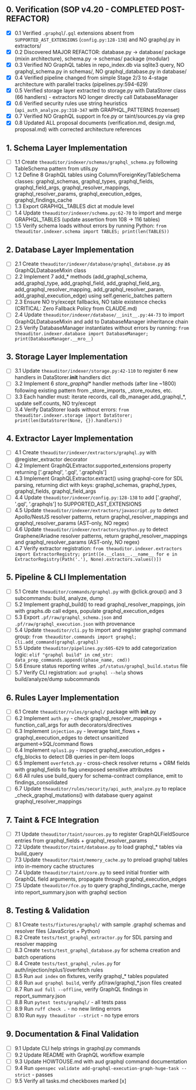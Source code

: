 ## 0. Verification (SOP v4.20 - COMPLETED POST-REFACTOR)
- [x] 0.1 Verified `.graphql`/`.gql` extensions absent from `SUPPORTED_AST_EXTENSIONS` (`config.py:128-138`) and NO graphql.py in extractors/
- [x] 0.2 Discovered MAJOR REFACTOR: database.py → database/ package (mixin architecture), schema.py → schemas/ package (modular)
- [x] 0.3 Verified NO GraphQL tables in repo_index.db via sqlite3 query, NO graphql_schema.py in schemas/, NO graphql_database.py in database/
- [x] 0.4 Verified pipeline changed from simple Stage 2/3 to 4-stage architecture with parallel tracks (pipelines.py:594-629)
- [x] 0.5 Verified storage layer extracted to storage.py with DataStorer class (66 handlers) - extractors NO longer directly call DatabaseManager
- [x] 0.6 Verified security rules use string heuristics (`api_auth_analyze.py:318-347` with GRAPHQL_PATTERNS frozenset)
- [x] 0.7 Verified NO GraphQL support in fce.py or taint/sources.py via grep
- [x] 0.8 Updated ALL proposal documents (verification.md, design.md, proposal.md) with corrected architecture references

## 1. Schema Layer Implementation
- [ ] 1.1 Create `theauditor/indexer/schemas/graphql_schema.py` following TableSchema pattern from utils.py
- [ ] 1.2 Define 8 GraphQL tables using Column/ForeignKey/TableSchema classes: graphql_schemas, graphql_types, graphql_fields, graphql_field_args, graphql_resolver_mappings, graphql_resolver_params, graphql_execution_edges, graphql_findings_cache
- [ ] 1.3 Export GRAPHQL_TABLES dict at module level
- [ ] 1.4 Update `theauditor/indexer/schema.py:62-70` to import and merge GRAPHQL_TABLES (update assertion from 108 → 116 tables)
- [ ] 1.5 Verify schema loads without errors by running Python: `from theauditor.indexer.schema import TABLES; print(len(TABLES))`

## 2. Database Layer Implementation
- [ ] 2.1 Create `theauditor/indexer/database/graphql_database.py` as GraphQLDatabaseMixin class
- [ ] 2.2 Implement 7 add_* methods (add_graphql_schema, add_graphql_type, add_graphql_field, add_graphql_field_arg, add_graphql_resolver_mapping, add_graphql_resolver_param, add_graphql_execution_edge) using self.generic_batches pattern
- [ ] 2.3 Ensure NO try/except fallbacks, NO table existence checks (CRITICAL: Zero Fallback Policy from CLAUDE.md)
- [ ] 2.4 Update `theauditor/indexer/database/__init__.py:44-73` to import GraphQLDatabaseMixin and add to DatabaseManager inheritance chain
- [ ] 2.5 Verify DatabaseManager instantiates without errors by running: `from theauditor.indexer.database import DatabaseManager; print(DatabaseManager.__mro__)`

## 3. Storage Layer Implementation
- [ ] 3.1 Update `theauditor/indexer/storage.py:42-110` to register 6 new handlers in DataStorer.__init__ handlers dict
- [ ] 3.2 Implement 6 _store_graphql_* handler methods (after line ~1800) following existing pattern from _store_imports, _store_routes, etc.
- [ ] 3.3 Each handler must: iterate records, call db_manager.add_graphql_*, update self.counts, NO try/except
- [ ] 3.4 Verify DataStorer loads without errors: `from theauditor.indexer.storage import DataStorer; print(len(DataStorer(None, {}).handlers))`

## 4. Extractor Layer Implementation
- [ ] 4.1 Create `theauditor/indexer/extractors/graphql.py` with @register_extractor decorator
- [ ] 4.2 Implement GraphQLExtractor.supported_extensions property returning ['.graphql', '.gql', '.graphqls']
- [ ] 4.3 Implement GraphQLExtractor.extract() using graphql-core for SDL parsing, returning dict with keys: graphql_schemas, graphql_types, graphql_fields, graphql_field_args
- [ ] 4.4 Update `theauditor/indexer/config.py:128-138` to add ['.graphql', '.gql', '.graphqls'] to SUPPORTED_AST_EXTENSIONS
- [ ] 4.5 Update `theauditor/indexer/extractors/javascript.py` to detect Apollo/NestJS resolver patterns, return graphql_resolver_mappings and graphql_resolver_params (AST-only, NO regex)
- [ ] 4.6 Update `theauditor/indexer/extractors/python.py` to detect Graphene/Ariadne resolver patterns, return graphql_resolver_mappings and graphql_resolver_params (AST-only, NO regex)
- [ ] 4.7 Verify extractor registration: `from theauditor.indexer.extractors import ExtractorRegistry; print([e.__class__.__name__ for e in ExtractorRegistry(Path('.'), None).extractors.values()])`

## 5. Pipeline & CLI Implementation
- [ ] 5.1 Create `theauditor/commands/graphql.py` with @click.group() and 3 subcommands: build, analyze, dump
- [ ] 5.2 Implement graphql_build() to read graphql_resolver_mappings, join with graphs.db call edges, populate graphql_execution_edges
- [ ] 5.3 Export `.pf/raw/graphql_schema.json` and `.pf/raw/graphql_execution.json` with provenance
- [ ] 5.4 Update `theauditor/cli.py` to import and register graphql command group: `from theauditor.commands import graphql; cli.add_command(graphql.graphql)`
- [ ] 5.5 Update `theauditor/pipelines.py:605-629` to add categorization logic: `elif "graphql build" in cmd_str: data_prep_commands.append((phase_name, cmd))`
- [ ] 5.6 Ensure status reporting writes `.pf/status/graphql_build.status` file
- [ ] 5.7 Verify CLI registration: `aud graphql --help` shows build/analyze/dump subcommands

## 6. Rules Layer Implementation
- [ ] 6.1 Create `theauditor/rules/graphql/` package with __init__.py
- [ ] 6.2 Implement `auth.py` - check graphql_resolver_mappings + function_call_args for auth decorators/directives
- [ ] 6.3 Implement `injection.py` - leverage taint_flows + graphql_execution_edges to detect unsanitized argument→SQL/command flows
- [ ] 6.4 Implement `nplus1.py` - inspect graphql_execution_edges + cfg_blocks to detect DB queries in per-item loops
- [ ] 6.5 Implement `overfetch.py` - cross-check resolver returns + ORM fields with graphql_fields to flag unexposed sensitive attributes
- [ ] 6.6 All rules use build_query for schema-contract compliance, emit to findings_consolidated
- [ ] 6.7 Update `theauditor/rules/security/api_auth_analyze.py` to replace _check_graphql_mutations() with database query against graphql_resolver_mappings

## 7. Taint & FCE Integration
- [ ] 7.1 Update `theauditor/taint/sources.py` to register GraphQLFieldSource entries from graphql_fields + graphql_resolver_params
- [ ] 7.2 Update `theauditor/taint/database.py` to load graphql_* tables via build_query
- [ ] 7.3 Update `theauditor/taint/memory_cache.py` to preload graphql tables into in-memory cache structures
- [ ] 7.4 Update `theauditor/taint/core.py` to seed initial frontier with GraphQL field arguments, propagate through graphql_execution_edges
- [ ] 7.5 Update `theauditor/fce.py` to query graphql_findings_cache, merge into report_summary.json with graphql section

## 8. Testing & Validation
- [ ] 8.1 Create `tests/fixtures/graphql/` with sample .graphql schemas and resolver files (JavaScript + Python)
- [ ] 8.2 Create `tests/test_graphql_extractor.py` for SDL parsing and resolver mapping
- [ ] 8.3 Create `tests/test_graphql_database.py` for schema creation and batch operations
- [ ] 8.4 Create `tests/test_graphql_rules.py` for auth/injection/nplus1/overfetch rules
- [ ] 8.5 Run `aud index` on fixtures, verify graphql_* tables populated
- [ ] 8.6 Run `aud graphql build`, verify .pf/raw/graphql_*.json files created
- [ ] 8.7 Run `aud full --offline`, verify GraphQL findings in report_summary.json
- [ ] 8.8 Run `pytest tests/graphql/` - all tests pass
- [ ] 8.9 Run `ruff check .` - no new linting errors
- [ ] 8.10 Run `mypy theauditor --strict` - no type errors

## 9. Documentation & Final Validation
- [ ] 9.1 Update CLI help strings in graphql.py commands
- [ ] 9.2 Update README with GraphQL workflow example
- [ ] 9.3 Update HOWTOUSE.md with aud graphql command documentation
- [ ] 9.4 Run `openspec validate add-graphql-execution-graph-huge-task --strict` - passes
- [ ] 9.5 Verify all tasks.md checkboxes marked [x]
